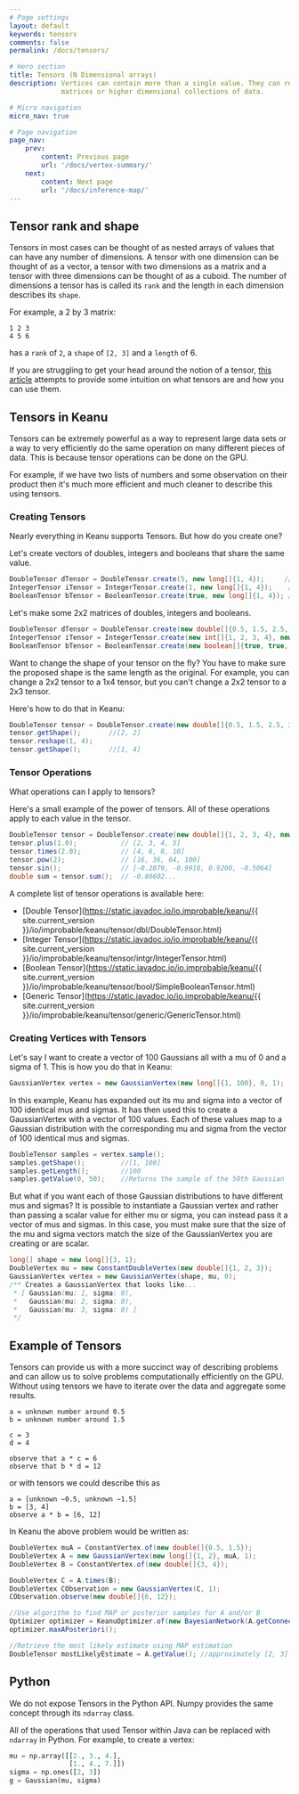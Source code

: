 ```yaml
---
# Page settings
layout: default
keywords: tensors
comments: false
permalink: /docs/tensors/

# Hero section
title: Tensors (N Dimensional arrays)
description: Vertices can contain more than a single value. They can represent vectors,
             matrices or higher dimensional collections of data.

# Micro navigation
micro_nav: true

# Page navigation
page_nav:
    prev:
        content: Previous page
        url: '/docs/vertex-summary/'
    next:
        content: Next page
        url: '/docs/inference-map/'
---
```


## Tensor rank and shape

Tensors in most cases can be thought of as nested arrays of values that can have any number
of dimensions. A tensor with one dimension can be thought of as a vector, a tensor
with two dimensions as a matrix and a tensor with three dimensions can be thought of as a cuboid. 
The number of dimensions a tensor has is called its `rank` and the length in each dimension 
describes its `shape`. 

For example, a 2 by 3 matrix:

```
1 2 3
4 5 6
```

has a `rank` of `2`, a `shape` of `[2, 3]` and a `length` of 6.

If you are struggling to get your head around the notion of a tensor, [this article](https://www.kdnuggets.com/2018/05/wtf-tensor.html) attempts to provide some intuition on what tensors are and how you can use them.

## Tensors in Keanu

Tensors can be extremely powerful as a way to represent large data sets or a way to very efficiently do the same
operation on many different pieces of data. This is because tensor operations can be done on the GPU.

For example, if we have two lists of numbers and some observation on their product then it's much more efficient
and much cleaner to describe this using tensors.

### Creating Tensors

Nearly everything in Keanu supports Tensors. But how do you create one?

Let's create vectors of doubles, integers and booleans that share the same value.

```java
DoubleTensor dTensor = DoubleTensor.create(5, new long[]{1, 4});     //[5, 5, 5, 5]
IntegerTensor iTensor = IntegerTensor.create(1, new long[]{1, 4});    //[1, 1, 1, 1]
BooleanTensor bTensor = BooleanTensor.create(true, new long[]{1, 4}); //[true, true, true, true]
```


Let's make some 2x2 matrices of doubles, integers and booleans.

```java
DoubleTensor dTensor = DoubleTensor.create(new double[]{0.5, 1.5, 2.5, 3.5}, new long[]{2, 2});
IntegerTensor iTensor = IntegerTensor.create(new int[]{1, 2, 3, 4}, new long[]{2, 2});
BooleanTensor bTensor = BooleanTensor.create(new boolean[]{true, true, false, false}, new long[]{2, 2});
```

Want to change the shape of your tensor on the fly? You have to make sure the proposed shape is the same 
length as the original. For example, you can change a 2x2 tensor to a 1x4 tensor, but you can't change a 2x2 tensor
to a 2x3 tensor.

Here's how to do that in Keanu:

```java
DoubleTensor tensor = DoubleTensor.create(new double[]{0.5, 1.5, 2.5, 3.5}, new long[]{2, 2});
tensor.getShape();       //[2, 2]
tensor.reshape(1, 4);
tensor.getShape();       //[1, 4]
```

### Tensor Operations

What operations can I apply to tensors?

Here's a small example of the power of tensors. All of these operations apply to each value in the tensor.

```java
DoubleTensor tensor = DoubleTensor.create(new double[]{1, 2, 3, 4}, new long[]{2, 2});
tensor.plus(1.0);           // [2, 3, 4, 5]
tensor.times(2.0);          // [4, 6, 8, 10]
tensor.pow(2);              // [16, 36, 64, 100]
tensor.sin();               // [-0.2879, -0.9918, 0.9200, -0.5064]
double sum = tensor.sum();  // -0.86602...
```

A complete list of tensor operations is available here:
- [Double Tensor](https://static.javadoc.io/io.improbable/keanu/{{ site.current_version }}/io/improbable/keanu/tensor/dbl/DoubleTensor.html)
- [Integer Tensor](https://static.javadoc.io/io.improbable/keanu/{{ site.current_version }}/io/improbable/keanu/tensor/intgr/IntegerTensor.html)
- [Boolean Tensor](https://static.javadoc.io/io.improbable/keanu/{{ site.current_version }}/io/improbable/keanu/tensor/bool/SimpleBooleanTensor.html)
- [Generic Tensor](https://static.javadoc.io/io.improbable/keanu/{{ site.current_version }}/io/improbable/keanu/tensor/generic/GenericTensor.html)


### Creating Vertices with Tensors

Let's say I want to create a vector of 100 Gaussians all with a mu of 0 and a sigma of 1.
This is how you do that in Keanu:

```java
GaussianVertex vertex = new GaussianVertex(new long[]{1, 100}, 0, 1);
```

In this example, Keanu has expanded out its mu and sigma into a vector of 100 identical mus and sigmas.
It has then used this to create a GaussianVertex with a vector of 100 values.
Each of these values map to a Gaussian distribution with the corresponding mu and sigma from the vector of 100 identical mus and sigmas.

```java
DoubleTensor samples = vertex.sample();
samples.getShape();         //[1, 100]
samples.getLength();        //100
samples.getValue(0, 50);    //Returns the sample of the 50th Gaussian
```

But what if you want each of those Gaussian distributions to have different mus and sigmas?
It is possible to instantiate a Gaussian vertex and rather than passing a scalar value for either mu or sigma, 
you can instead pass it a vector of mus and sigmas. 
In this case, you must make sure that the size of the mu and sigma vectors match the size of the GaussianVertex you are creating or are scalar.

```java
long[] shape = new long[]{3, 1};
DoubleVertex mu = new ConstantDoubleVertex(new double[]{1, 2, 3});
GaussianVertex vertex = new GaussianVertex(shape, mu, 0);
/** Creates a GaussianVertex that looks like...
 * [ Gaussian(mu: 1, sigma: 0),
 *   Gaussian(mu: 2, sigma: 0),
 *   Gaussian(mu: 3, sigma: 0) ]
 */
```  


## Example of Tensors
Tensors can provide us with a more succinct way of describing problems and can allow us to solve problems computationally efficiently on the GPU. 
Without using tensors we have to iterate over the data and aggregate some results. 
```
a = unknown number around 0.5
b = unknown number around 1.5

c = 3
d = 4

observe that a * c = 6
observe that b * d = 12
```

or with tensors we could describe this as

```
a = [unknown ~0.5, unknown ~1.5]
b = [3, 4]
observe a * b = [6, 12]
```

In Keanu the above problem would be written as:

```java
DoubleVertex muA = ConstantVertex.of(new double[]{0.5, 1.5});
DoubleVertex A = new GaussianVertex(new long[]{1, 2}, muA, 1);
DoubleVertex B = ConstantVertex.of(new double[]{3, 4});

DoubleVertex C = A.times(B);
DoubleVertex CObservation = new GaussianVertex(C, 1);
CObservation.observe(new double[]{6, 12});

//Use algorithm to find MAP or posterior samples for A and/or B
Optimizer optimizer = KeanuOptimizer.of(new BayesianNetwork(A.getConnectedGraph()));
optimizer.maxAPosteriori();

//Retrieve the most likely estimate using MAP estimation
DoubleTensor mostLikelyEstimate = A.getValue(); //approximately [2, 3]
```

## Python

We do not expose Tensors in the Python API. Numpy provides the same concept through its `ndarray` class. 

All of the operations that used Tensor within Java can be replaced with `ndarray` in Python.
For example, to create a vertex:

```python
mu = np.array([[2., 3., 4.],
               [1., 4., 7.]])
sigma = np.ones([2, 3])
g = Gaussian(mu, sigma)
```
